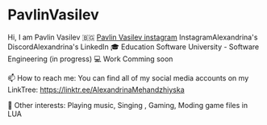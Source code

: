 # PavlinVasilev
Hi, I am Pavlin Vasilev 🇧🇬
[Pavlin Vasilev instagram](https://www.instagram.com/jus7shad0w/) InstagramAlexandrina's DiscordAlexandrina's LinkedIn
🎓 Education
Software University - Software Engineering (in progress)
💻 Work
Comming soon 

📫 How to reach me:
You can find all of my social media accounts on my LinkTree: https://linktr.ee/AlexandrinaMehandzhiyska


🤹 Other interests:
Playing music, Singing , Gaming, Moding game files in LUA
